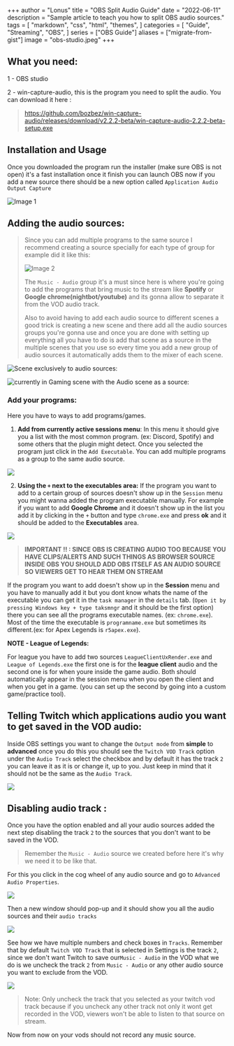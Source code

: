 +++
author = "Lonus"
title = "OBS Split Audio Guide"
date = "2022-06-11"
description = "Sample article to teach you how to split OBS audio sources."
tags = [
    "markdown",
    "css",
    "html",
    "themes",
]
categories = [
    "Guide",
    "Streaming",
    "OBS",
]
series = ["OBS Guide"]
aliases = ["migrate-from-gist"]
image = "obs-studio.jpeg"
+++


## **What you need:**

1 - OBS studio

2 - win-capture-audio, this is the program you need to split the audio. You can download it here :

> https://github.com/bozbez/win-capture-audio/releases/download/v2.2.2-beta/win-capture-audio-2.2.2-beta-setup.exe

## Installation and Usage

Once you downloaded the program run the installer (make sure OBS is not open) it's a fast installation once it finish you can launch OBS now if you add a new source there should be a new option called `Application Audio Output Capture`

![Image 1 ](image1.png)

## Adding the audio sources:

> Since you can add multiple programs to the same source I recommend creating a source specially for each type of group for example did it like this:
> 
> ![Image 2](image2.png)
> 
> The `Music - Audio` group it's a must since here is where you're going to add the programs that bring music to the stream like **Spotify** or **Google chrome(nightbot/youtube)** and its gonna allow to separate it from the VOD audio track.
> 
> Also to avoid having to add each audio source to different scenes a good trick is creating a new scene and there add all the audio sources groups you're gonna use and once you are done with setting up everything all you have to do is add that scene as a source in the multiple scenes that you use so every time you add a new group of audio sources it automatically adds them to the mixer of each scene.
> 
 ![*Scene exclusively to audio sources:*](image3.png)
 
![*currently in Gaming scene with the Audio scene as a source:*](image4.png)

### **Add your programs:**

Here you have to ways to add programs/games.

1. **Add from currently active sessions menu**: In this menu it should give you a list with the most common program. (ex: Discord, Spotify) and some others that the plugin might detect. Once you selected the program just click in the `Add Executable`. You can add multiple programs as a group to the same audio source.
  
  ![](image5.png)
  
2. **Using the `+` next to the executables area:** If the program you want to add to a certain group of sources doesn't show up in the `Session` menu you might wanna added the program executable manually. For example if you want to add **Google Chrome** and it doesn't show up in the list you add it by clicking in the `+` button and type `chrome.exe` and press **ok** and it should be added to the **Executables** area.
  
  ![](image6.png)
  

> **IMPORTANT !! : SINCE OBS IS CREATING AUDIO TOO BECAUSE YOU HAVE CLIPS/ALERTS AND SUCH THINGS AS BROWSER SOURCE INSIDE OBS YOU SHOULD ADD OBS ITSELF AS AN AUDIO SOURCE SO VIEWERS GET TO HEAR THEM ON STREAM**

If the program you want to add doesn't show up in the **Session** menu and you have to manually add it but you dont know whats the name of the executable you can get it in the `task manager` in the `details` tab. (`Open it by pressing Windows key + type taksmngr` and it should be the first option) there you can see all the programs executable names. (ex: `chrome.exe`). Most of the time the executable is `programname.exe` but sometimes its different.(ex: for Apex Legends is `r5apex.exe`).

**NOTE - League of Legends:**

For league you have to add two sources `LeagueClientUxRender.exe` and `League of Legends.exe` the first one is for the **league client** audio and the second one is for when youre inside the game audio. Both should automatically appear in the session menu when you open the client and when you get in a game. (you can set up the second by going into a custom game/practice tool).

## **Telling Twitch which applications audio you want to get saved in the VOD audio:**

Inside OBS settings you want to change the `Output mode` from **simple** to **advanced** once you do this you should see the `Twitch VOD Track` option under the `Audio Track` select the checkbox and by default it has the track `2` you can leave it as it is or change it, up to you. Just keep in mind that it should not be the same as the `Audio Track`.

![](image7.png)

## Disabling audio track :

Once you have the option enabled and all your audio sources added the next step disabling the track `2` to the sources that you don't want to be saved in the VOD.

> Remember the `Music - Audio` source we created before here it's why we need it to be like that.

For this you click in the cog wheel of any audio source and go to `Advanced Audio Properties`.

![](image8.png)

Then a new window should pop-up and it should show you all the audio sources and their `audio tracks`

![](image9.png)

See how we have multiple numbers and check boxes in `Tracks`. Remember that by default `Twitch VOD Track` that is selected in Settings is the track `2`, since we don't want Twitch to save our`Music - Audio` in the VOD what we do is we uncheck the track `2` from `Music - Audio` or any other audio source you want to exclude from the VOD.

![](image10.png)

> Note: Only uncheck the track that you selected as your twitch vod track because if you uncheck any other track not only it wont get recorded in the VOD, viewers won't be able to listen to that source on stream.

Now from now on your vods should not record any music source.